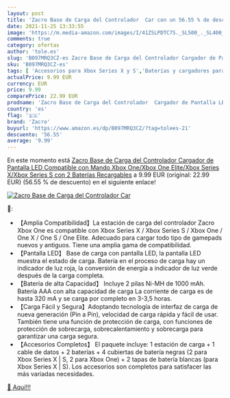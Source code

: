 ```yaml
---
layout: post
title: 'Zacro Base de Carga del Controlador  Car con un 56.55 % de descuento'
date: 2021-11-25 13:33:55
image: 'https://m.media-amazon.com/images/I/41ZSLPDTC7S._SL500_._SL400_.jpg'
comments: true
category: ofertas
author: 'tole.es'
slug: 'B097MRQ3CZ-es Zacro Base de Carga del Controlador Cargador de Pantalla...'
sku: 'B097MRQ3CZ-es'
tags: [ 'Accesorios para Xbox Series X y S','Baterías y cargadores para Xbox Series X y S','Cargadores para Xbox Series X y S','Hardware y juegos para Xbox Series X y S','Videojuegos','xbox','zacro', ]
actualPrice: 9.99 EUR
currency: EUR
price: 9.99
comparePrice: 22.99 EUR
prodname: 'Zacro Base de Carga del Controlador  Cargador de Pantalla LED Compatible con Mando Xbox One/Xbox One Elite/Xbox Series X/Xbox Series S  con 2 Baterías Recargables'
country: 'es'
flag: '🇪🇸'
brand: 'Zacro'
buyurl: 'https://www.amazon.es/dp/B097MRQ3CZ/?tag=tolees-21'
descuento: '56.55'
average: '9.99'
---
```


En este momento está [Zacro Base de Carga del Controlador  Cargador de Pantalla LED Compatible con Mando Xbox One/Xbox One Elite/Xbox Series X/Xbox Series S  con 2 Baterías Recargables](https://www.amazon.es/dp/B097MRQ3CZ/?tag=tolees-21) a 9.99 EUR (original: 22.99 EUR) (56.55 %  de descuento) en el siguiente enlace!

[![Zacro Base de Carga del Controlador  Car](https://m.media-amazon.com/images/I/41ZSLPDTC7S._SL500_._SL400_.jpg)](https://www.amazon.es/dp/B097MRQ3CZ/?tag=tolees-21)

🔎:

- 【Amplia Compatibilidad】La estación de carga del controlador Zacro Xbox One es compatible con Xbox Series X / Xbox Series S / Xbox One / One X / One S / One Elite. Adecuado para cargar todo tipo de gamepads nuevos y antiguos. Tiene una amplia gama de compatibilidad.
- 【Pantalla LED】 Base de carga con pantalla LED, la pantalla LED muestra el estado de carga. Batería en el proceso de carga hay un indicador de luz roja, la conversión de energía a indicador de luz verde después de la carga completa.
- 【Batería de alta Capacidad】 Incluye 2 pilas Ni-MH de 1000 mAh. Batería AAA con alta capacidad de carga La corriente de carga es de hasta 320 mA y se carga por completo en 3-3,5 horas.
- 【Carga Fácil y Segura】Adoptando tecnología de interfaz de carga de nueva generación (Pin a Pin), velocidad de carga rápida y fácil de usar. También tiene una función de protección de carga, con funciones de protección de sobrecarga, sobrecalentamiento y sobrecarga para garantizar una carga segura.
- 【Accesorios Completos】 El paquete incluye: 1 estación de carga + 1 cable de datos + 2 baterías + 4 cubiertas de batería negras (2 para Xbox Series X | S, 2 para Xbox One) + 2 tapas de batería blancas (para Xbox Series X | S). Los accesorios son completos para satisfacer las más variadas necesidades.

[🛒 Aquí!!!](https://www.amazon.es/dp/B097MRQ3CZ/?tag=tolees-21)
